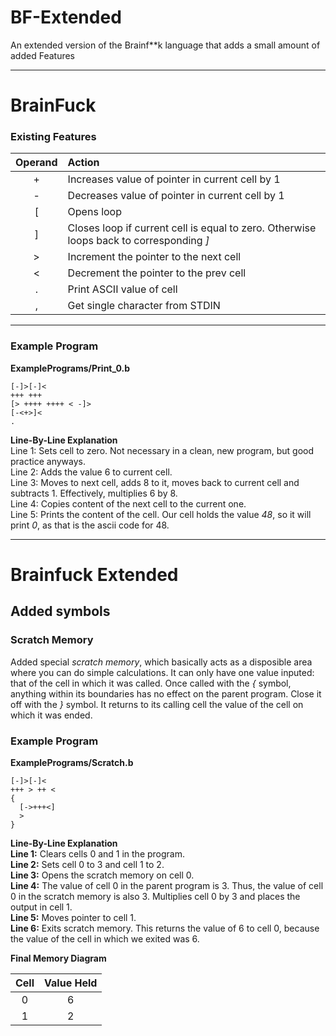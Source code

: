 # BF-Extended
An extended version of the Brainf**k language that adds a small amount of added Features

---
# BrainFuck
### Existing Features

|Operand|Action|
|:-:|:-|
|+|Increases value of pointer in current cell by 1|
|-|Decreases value of pointer in current cell by 1|
|[|Opens loop|
|]|Closes loop if current cell is equal to zero. Otherwise loops back to corresponding *]*|
|>|Increment the pointer to the next cell|
|<|Decrement the pointer to the prev cell|
|.|Print ASCII value of cell|
|,|Get single character from STDIN|

---
### Example Program

**ExamplePrograms/Print_0.b**
```
[-]>[-]<
+++ +++ 
[> ++++ ++++ < -]>
[-<+>]<
.
```

**Line-By-Line Explanation**<br>
Line 1: Sets cell to zero. Not necessary in a clean, new program, but good practice anyways.  
Line 2: Adds the value 6 to current cell.  
Line 3: Moves to next cell, adds 8 to it, moves back to current cell and subtracts 1. Effectively, multiplies 6 by 8.  
Line 4: Copies content of the next cell to the current one.  
Line 5: Prints the content of the cell. Our cell holds the value *48*, so it will print *0*, as that is the ascii code for 48.  

---

# Brainfuck Extended
## Added symbols
### Scratch Memory<br>
  Added special _scratch memory_, which basically acts as a disposible area where you can do simple calculations. It can only have one value inputed: that of the cell in which it was called. Once called with the _{_ symbol, anything within its boundaries has no effect on the parent program. Close it off with the _}_ symbol. It returns to its calling cell the value of the cell on which it was ended.   
### Example Program
**ExamplePrograms/Scratch.b**
```
[-]>[-]<
+++ > ++ <
{
  [->+++<]
  >
}
```
**Line-By-Line Explanation**<br>
**Line 1:** Clears cells 0 and 1 in the program.<br>
**Line 2:** Sets cell 0 to 3 and cell 1 to 2.<br>
**Line 3:** Opens the scratch memory on cell 0.<br>
**Line 4:** The value of cell 0 in the parent program is 3. Thus, the value of cell 0 in the scratch memory is also 3. Multiplies cell 0 by 3 and places the output in cell 1.<br>
**Line 5:** Moves pointer to cell 1.<br>
**Line 6:** Exits scratch memory. This returns the value of 6 to cell 0, because the value of the cell in which we exited was 6.<br>

**Final Memory Diagram**<br>

| Cell | Value Held |
|:-:|:-:|
|0|6|
|1|2|
